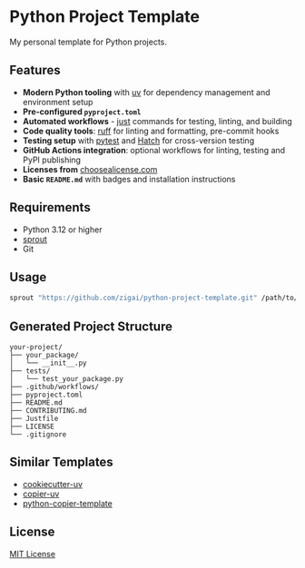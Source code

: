 # Python Project Template

My personal template for Python projects.

## Features

* **Modern Python tooling** with [uv](https://docs.astral.sh/uv/) for dependency management and environment setup
* **Pre-configured ```pyproject.toml```**
* **Automated workflows** - [just](https://github.com/casey/just) commands for testing, linting, and building
* **Code quality tools**: [ruff](https://docs.astral.sh/ruff/) for linting and formatting, pre-commit hooks
* **Testing setup** with [pytest](https://docs.pytest.org/en/stable/) and [Hatch](https://hatch.pypa.io/latest/) for cross-version testing
* **GitHub Actions integration**: optional workflows for linting, testing and PyPI publishing
* **Licenses from** [choosealicense.com](https://choosealicense.com/)
* **Basic ```README.md```** with badges and installation instructions

## Requirements

* Python 3.12 or higher
* [sprout](https://github.com/zigai/sprout)
* Git

## Usage

```bash
sprout "https://github.com/zigai/python-project-template.git" /path/to/your/project
```

## Generated Project Structure

```text
your-project/
├── your_package/
│   └── __init__.py
├── tests/
│   └── test_your_package.py
├── .github/workflows/          
├── pyproject.toml             
├── README.md                  
├── CONTRIBUTING.md             
├── Justfile                    
├── LICENSE                    
└── .gitignore                  
```

## Similar Templates

* [cookiecutter-uv](https://github.com/fpgmaas/cookiecutter-uv)
* [copier-uv](https://github.com/pawamoy/copier-uv)
* [python-copier-template](https://github.com/DiamondLightSource/python-copier-template)

## License

[MIT License](https://github.com/zigai/python-project-template/blob/master/LICENSE)
